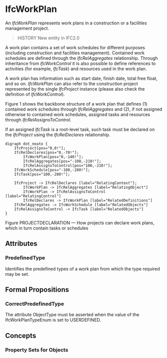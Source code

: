 # IfcWorkPlan

An _IfcWorkPlan_ represents work plans in a construction or a facilities management project.

> HISTORY  New entity in IFC2.0

A work plan contains a set of work schedules for different purposes (including construction and facilities management). Contained work schedules are defined through the _IfcRelAggregates_ relationship. Through inheritance from _IfcWorkControl_ it is also possible to define references to activities (for example, _IfcTask_) and resources used in the work plan.

A work plan has information such as start date, finish date, total free float, and so on. _IfcWorkPlan_ can also refer to the construction project represented by the single _IfcProject_ instance (please also check the definition of _IfcWorkControl_).

Figure 1 shows the backbone structure of a work plan that defines (1) contained work schedules through _IfcRelAggregates_ and (2), if not assigned otherwise to contained work schedules, assigned tasks and resources through _IfcRelAssignsToControl_.

If an assigned _IfcTask_ is a root-level task, such task must be declared on the _IfcProject_ using the _IfcRelDeclares_ relationship.

```
digraph dot_neato {
	IfcProject[pos="0,0!"];
	IfcRelDeclares[pos="0,-70!"];
        IfcWorkPlan[pos="0,-140!"];
        IfcRelAggregates[pos="-100,-210!"];
        IfcRelAssignsToControl[pos="100,-210!"];
	IfcWorkSchedule[pos="-100,-280!"];
	IfcTask[pos="100,-280!"];

	IfcProject -> IfcRelDeclares [label="RelatingContext"];
        IfcWorkPlan -> IfcRelAggregates [label="RelatingObject"]
        IfcWorkPlan -> IfcRelAssignsToControl [label="RelatingControl"]
        IfcRelDeclares -> IfcWorkPlan [label="RelatedDefinitions"]
	IfcRelAggregates -> IfcWorkSchedule [label="RelatedObjects"]
	IfcRelAssignsToControl -> IfcTask [label="RelatedObjects"]
}
```

Figure PROJECTDECLARATION &mdash; How projects can declare work plans, which in turn contain tasks or schedules

## Attributes

### PredefinedType
Identifies the predefined types of a work plan from which
    the type required may be set.

## Formal Propositions

### CorrectPredefinedType
The attribute ObjectType must be asserted when the value of the IfcWorkPlanTypeEnum is set to USERDEFINED.

## Concepts

### Property Sets for Objects



